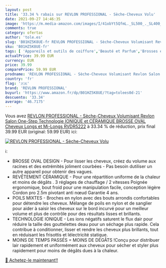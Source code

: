 ```yaml
---
layout: post
title: '33.34 % rabais sur REVLON PROFESSIONAL - Sèche-Cheveux Volu'
date: 2021-09-27 14:46:35
image: 'https://m.media-amazon.com/images/I/41obYt5QfmL._SL500_._SL400_.jpg'
comments: true
category: ofertas
author: 'tole.es'
slug: 'B01HZ5K8UE-fr REVLON PROFESSIONAL - Sèche-Cheveux Volumisant Revlon...'
sku: 'B01HZ5K8UE-fr'
tags: [ 'Appareils et outils de coiffure','Beauté et Parfum','Brosses électriques et soufflantes','Coiffure et soins des cheveux','revlon professional', ]
actualPrice: 39.99 EUR
currency: EUR
price: 39.99
comparePrice: 59.99 EUR
prodname: 'REVLON PROFESSIONAL - Sèche-Cheveux Volumisant Revlon Salon One-Step  Technologie IONIQUE et CÉRAMIQUE  BROSSE OVAL  Cheveux Longs et Mi-Longs  RVDR5222'
country: 'fr'
flag: '🇫🇷'
brand: 'REVLON PROFESSIONAL'
buyurl: 'https://www.amazon.fr/dp/B01HZ5K8UE/?tag=tolees0d-21'
descuento: '33.34'
average: '46.7175'
---
```


Vous avez [REVLON PROFESSIONAL - Sèche-Cheveux Volumisant Revlon Salon One-Step  Technologie IONIQUE et CÉRAMIQUE  BROSSE OVAL  Cheveux Longs et Mi-Longs  RVDR5222](https://www.amazon.fr/dp/B01HZ5K8UE/?tag=tolees0d-21)  à  33.34 % de réduction, prix final  39.99 EUR (original: 59.99 EUR) ici:

[![REVLON PROFESSIONAL - Sèche-Cheveux Volu](https://m.media-amazon.com/images/I/41obYt5QfmL._SL500_._SL400_.jpg)](https://www.amazon.fr/dp/B01HZ5K8UE/?tag=tolees0d-21)

ℹ️:

- BROSSE OVAL DESIGN - Pour lisser les cheveux, créez du volume aux racines et des extrémités joliment courbées - Pas besoin dutiliser un autre appareil pour obtenir des vagues.
- REVÊTEMENT CÉRAMIQUE - Pour une répartition uniforme de la chaleur et moins de dégâts . 3 réglages de chauffage / 2 vitesses Poignée ergonomique, bout froid pour une manipulation facile, conception légère Cordon pro 2.5m pivotant anti nœud Garantie 4 ans.
- POILS MIXTES - Broches en nylon avec des bouts arrondis confortables pour détendre les cheveux. Mélange de poils en nylon et de sanglier pour aider à saisir les cheveux sur le bord incurvé pour un meilleur volume et plus de contrôle pour des résultats lisses et brillants.
- TECHNOLOGIE IONIQUE - Les ions négatifs saturent le flux dair pour réduire la taille des gouttelettes deau pour un séchage plus rapide. Cela contribue à conditionner, lisser et rendre les cheveux plus brillants, tout en réduisant les frisottis et lélectricité statique.
- MOINS DE TEMPS PASSÉS = MOINS DE DÉGÂTS !Conçu pour distribuer lair rapidement et uniformément aux cheveux pour sécher et styler plus rapidement pour moins de dégâts dues à la chaleur.

[🛒 Achetez-le maintenant!!](https://www.amazon.fr/dp/B01HZ5K8UE/?tag=tolees0d-21)
